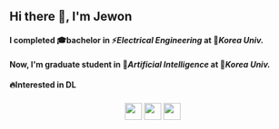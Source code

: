 <div align="left">
  
##  Hi there 👋, I'm Jewon

</div>


<div align="left">
  
#### I completed 🎓bachelor in ⚡️*Electrical Engineering* at 🐯*Korea Univ.*
#### Now, I'm graduate student in 🧠*Artificial Intelligence* at 🐯*Korea Univ.*
</div>

<div align="left">
  
#### 🔥Interested in DL
####

</div>

###
###
###

<div align="center">
  

<!-- [<img src='https://skillicons.dev/icons?i=py' height='40'>](https://github.com/27one) 
[<img src='https://skillicons.dev/icons?i=pytorch' height='40'>](https://github.com/27one) 
[<img src='https://skillicons.dev/icons?i=go' height='40'>](https://github.com/27one)  -->

###
[<img src='https://skillicons.dev/icons?i=github' height='30'>](https://github.com/27one) 
[<img src='https://skillicons.dev/icons?i=linkedin' height='30'>](https://www.linkedin.com/in/jewon-lee-47167723a/)
[<img src='https://skillicons.dev/icons?i=instagram' height='30'>](https://www.instagram.com/2_j_1_/)

</div>
